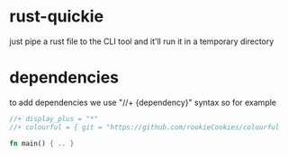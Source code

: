 # rust-quickie
just pipe a rust file to the CLI tool and it'll run it in a temporary directory

# dependencies
to add dependencies we use "//+ {dependency}" syntax
so for example

```rs
//+ display_plus = "*"
//+ colourful = { git = "https://github.com/rookieCookies/colourful

fn main() { .. }
```
